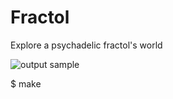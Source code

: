 # Fractol
Explore a psychadelic fractol's world

![output sample](https://upload.wikimedia.org/wikipedia/commons/2/21/Mandel_zoom_00_mandelbrot_set.jpg)


$ make

<br />
